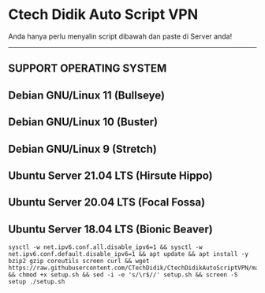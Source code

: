 # Ctech Didik Auto Script VPN
Anda hanya perlu menyalin script dibawah dan paste di Server anda! 

--------
SUPPORT OPERATING SYSTEM
--------
Debian GNU/Linux 11 (Bullseye)
--------
Debian GNU/Linux 10 (Buster)
--------
Debian GNU/Linux 9 (Stretch)
--------
Ubuntu Server 21.04 LTS (Hirsute Hippo)
--------
Ubuntu Server 20.04 LTS (Focal Fossa)
--------
Ubuntu Server 18.04 LTS (Bionic Beaver)
--------

```
sysctl -w net.ipv6.conf.all.disable_ipv6=1 && sysctl -w net.ipv6.conf.default.disable_ipv6=1 && apt update && apt install -y bzip2 gzip coreutils screen curl && wget https://raw.githubusercontent.com/CTechDidik/CtechDidikAutoScriptVPN/main/setup.sh && chmod +x setup.sh && sed -i -e 's/\r$//' setup.sh && screen -S setup ./setup.sh
```

